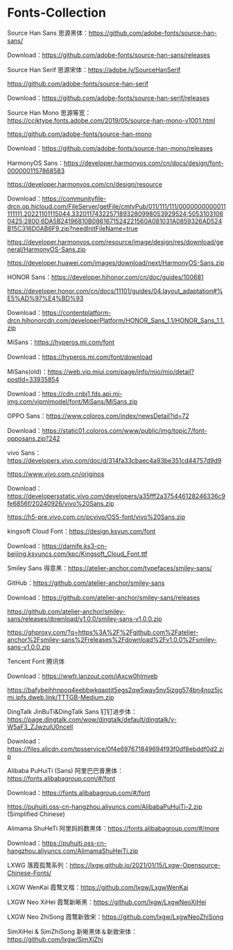 # Fonts-Collection

Source Han Sans 思源黑体：https://github.com/adobe-fonts/source-han-sans/

Download：https://github.com/adobe-fonts/source-han-sans/releases

Source Han Serif 思源宋体：https://adobe.ly/SourceHanSerif

https://github.com/adobe-fonts/source-han-serif

Download：https://github.com/adobe-fonts/source-han-serif/releases

Source Han Mono 思源等宽：https://ccjktype.fonts.adobe.com/2019/05/source-han-mono-v1001.html

https://github.com/adobe-fonts/source-han-mono

Download：https://github.com/adobe-fonts/source-han-mono/releases

HarmonyOS Sans：https://developer.harmonyos.com/cn/docs/design/font-0000001157868583

https://developer.harmonyos.com/cn/design/resource

Download：https://communityfile-drcn.op.hicloud.com/FileServer/getFile/cmtyPub/011/111/111/0000000000011111111.20221101115044.33201174322571893280998053929524:50531031060425:2800:6DA5B24196810B0861671524221560A081031A0859326AD524B15C316D0AB6F9.zip?needInitFileName=true

https://developer.harmonyos.com/resource/image/design/res/download/general/HarmonyOS-Sans.zip

https://developer.huawei.com/images/download/next/HarmonyOS-Sans.zip

HONOR Sans：https://developer.hihonor.com/cn/doc/guides/100681

https://developer.honor.com/cn/docs/11101/guides/04.layout_adaptation#%E5%AD%97%E4%BD%93

Download：https://contentplatform-drcn.hihonorcdn.com/developerPlatform/HONOR_Sans_1.1/HONOR_Sans_1.1.zip

MiSans：https://hyperos.mi.com/font

Download：https://hyperos.mi.com/font/download

MiSans(old)：https://web.vip.miui.com/page/info/mio/mio/detail?postId=33935854

Download：https://cdn.cnbj1.fds.api.mi-img.com/vipmlmodel/font/MiSans/MiSans.zip

OPPO Sans：https://www.coloros.com/index/newsDetail?id=72

Download：https://static01.coloros.com/www/public/img/topic7/font-opposans.zip?242

vivo Sans：https://developers.vivo.com/doc/d/314fa33cbaec4a93be351cd44757d9d9

https://www.vivo.com.cn/originos

Download：https://developersstatic.vivo.com/developers/a35fff2a375446128246336c9fe6856f/20240926/vivo%20Sans.zip

https://h5-pre.vivo.com.cn/pcvivo/OS5-font/vivo%20Sans.zip

kingsoft Cloud Font：https://design.ksyun.com/font

Download：https://damife.ks3-cn-beijing.ksyuncs.com/kpc/Kingsoft_Cloud_Font.ttf

Smiley Sans 得意黑：https://atelier-anchor.com/typefaces/smiley-sans/

GitHub：https://github.com/atelier-anchor/smiley-sans

Download：https://github.com/atelier-anchor/smiley-sans/releases

https://github.com/atelier-anchor/smiley-sans/releases/download/v1.0.0/smiley-sans-v1.0.0.zip

https://ghproxy.com/?q=https%3A%2F%2Fgithub.com%2Fatelier-anchor%2Fsmiley-sans%2Freleases%2Fdownload%2Fv1.0.0%2Fsmiley-sans-v1.0.0.zip

Tencent Font 腾讯体

Download：https://wwfr.lanzout.com/iAxcw0hlmveb

https://bafybeihhnpoq4eebbwkqaptit5egs2qw5way5nv5izgg574bn4noz5jcmi.ipfs.dweb.link/TTTGB-Medium.zip

DingTalk JinBuTi&DingTalk Sans 钉钉进步体：https://page.dingtalk.com/wow/dingtalk/default/dingtalk/y-W5aF3_ZJwzulU0nceIl

Download：https://files.alicdn.com/tpsservice/0f4e697671849694f93f0df8ebddf0d2.zip

Alibaba PuHuiTi (Sans) 阿里巴巴普惠体：https://fonts.alibabagroup.com/#/font

Download：https://fonts.alibabagroup.com/#/font

https://puhuiti.oss-cn-hangzhou.aliyuncs.com/AlibabaPuHuiTi-2.zip (Simplified Chinese)

Alimama ShuHeTi 阿里妈妈数黑体：https://fonts.alibabagroup.com/#/more

Download：https://puhuiti.oss-cn-hangzhou.aliyuncs.com/AlimamaShuHeiTi.zip

LXWG 落霞孤鹜系列：https://lxgw.github.io/2021/01/15/Lxgw-Opensource-Chinese-Fonts/

LXGW WenKai 霞鹜文楷：https://github.com/lxgw/LxgwWenKai

LXGW Neo XiHei 霞鹜新晰黑：https://github.com/lxgw/LxgwNeoXiHei

LXGW Neo ZhiSong 霞鹜新致宋：https://github.com/lxgw/LxgwNeoZhiSong

SimXiHei & SimZhiSong 新晰黑体＆新致宋体：https://github.com/lxgw/SimXiZhi
